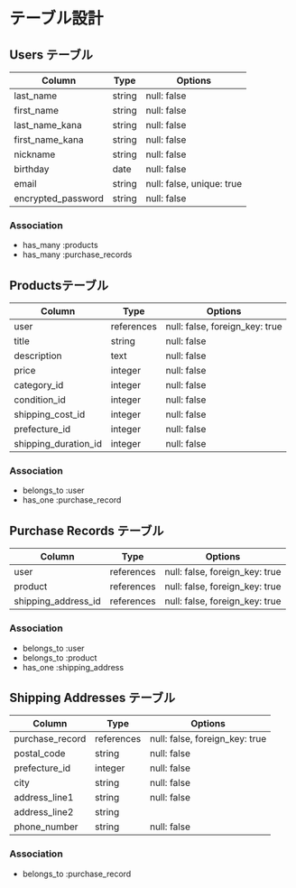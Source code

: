 # テーブル設計

## Users テーブル

| Column             | Type   | Options     |
| ------------------ | ------ | ----------- |
| last_name          | string | null: false |
| first_name         | string | null: false |
| last_name_kana     | string | null: false |
| first_name_kana    | string | null: false |
| nickname           | string | null: false |
| birthday           | date   | null: false |
| email              | string | null: false, unique: true |
| encrypted_password | string | null: false |


### Association

- has_many :products
- has_many :purchase_records


## Productsテーブル

| Column             | Type       | Options             |
| ------             | ---------- | ------------------- |
| user               | references | null: false, foreign_key: true |
| title              | string     | null: false |
| description        | text       | null: false |
| price              | integer    | null: false |
|category_id         | integer    | null: false |
|condition_id        | integer    | null: false |
|shipping_cost_id    | integer    | null: false |
|prefecture_id       | integer    | null: false |
|shipping_duration_id| integer    | null: false |


### Association

- belongs_to :user
- has_one :purchase_record


## Purchase Records テーブル

| Column              | Type       | Options             |
| ------              | ---------- | ------------------- |
| user                | references | null: false, foreign_key: true |
| product             | references | null: false, foreign_key: true |
| shipping_address_id | references | null: false, foreign_key: true |

### Association

- belongs_to :user
- belongs_to :product
- has_one :shipping_address

## Shipping Addresses テーブル

| Column          | Type       | Options             |
| ------          | ---------- | ------------------- |
| purchase_record | references | null: false, foreign_key: true |
| postal_code     | string     | null: false |
| prefecture_id   | integer    | null: false |
| city            | string     | null: false |
| address_line1   | string     | null: false |
| address_line2   | string     |             |
| phone_number    | string     | null: false |


### Association

- belongs_to :purchase_record